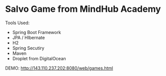 # Salvo Game from MindHub Academy
Tools Used: 
 - Spring Boot Framework
 - JPA / HIbernate
 - H2
 - Spring Secutiry
 - Maven
 - Droplet from DigitalOcean

DEMO: http://143.110.237.202:8080/web/games.html
